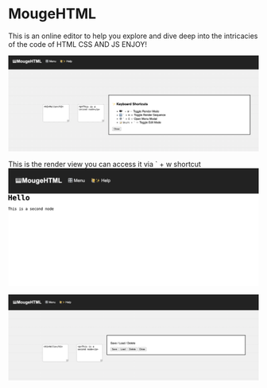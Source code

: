 # MougeHTML
This is an online editor to help you explore and dive deep into the intricacies of the code of HTML CSS AND JS ENJOY!

![Alt text](images/image%20copy.png)

This is the render view you can access it via ` + w shortcut
![Alt text](images/image%20copy%202.png)

![Alt text](images/image.png)

